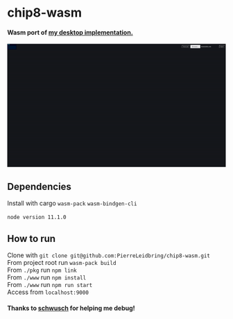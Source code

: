# chip8-wasm

#### Wasm port of [my desktop implementation.](https://github.com/PierreLeidbring/chip8-rust)

![](chip8-wasm.gif)

## Dependencies
Install with cargo
`wasm-pack`
`wasm-bindgen-cli` 

`node version 11.1.0`

## How to run 
Clone with `git clone git@github.com:PierreLeidbring/chip8-wasm.git`  
From project root run `wasm-pack build`  
From `./pkg` run `npm link`  
From `./www` run `npm install`  
From `./www` run `npm run start`  
Access from `localhost:9000`

#### Thanks to [schwusch](https://github.com/schwusch) for helping me debug!

